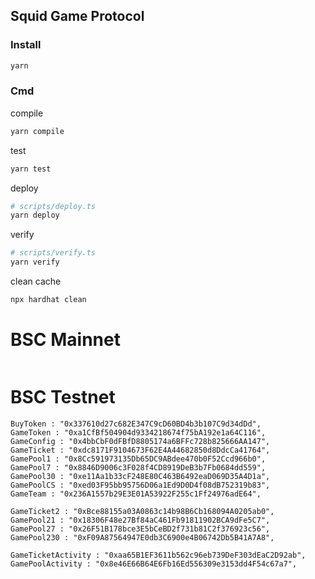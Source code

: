 ## Squid Game Protocol
### Install
```sh
yarn
```
### Cmd
compile
```sh
yarn compile
```
test
```sh
yarn test
```
deploy

```sh
# scripts/deploy.ts
yarn deploy
```
verify
```sh
# scripts/verify.ts
yarn verify
```
clean cache
```sh
npx hardhat clean
```

# BSC Mainnet
```

```

# BSC Testnet
```
BuyToken : "0x337610d27c682E347C9cD60BD4b3b107C9d34dDd",
GameToken : "0xa1CfBf504904d9334218674f75bA192e1a64C116",
GameConfig : "0x4bbCbF0dFBfD8805174a6BFFc728b825666AA147",
GameTicket : "0xdc8171F9104673F62E4A44682850d8DdcCa41764",
GamePool1 : "0x8Cc591973135Db65DC9ABdee470b0F52Ccd966b0",
GamePool7 : "0x8846D9006c3F028f4CD8919DeB3b7Fb0684dd559",
GamePool30 : "0xe11Aa1b33cF248E80C463B6492eaD069D35A4D1a",
GamePoolCS : "0xed03F95bb95756D06a1Ed9D0D4f08dB752319b83",
GameTeam : "0x236A1557b29E3E01A53922F255c1Ff24976adE64",

GameTicket2 : "0xBce88155a03A0863c14b98B6Cb168094A0205ab0",
GamePool21 : "0x18306F48e27Bf84aC461Fb91811902BCA9dFe5C7",
GamePool27 : "0x26F51B178bce3E5bCeBD2f731b81C2f376923c56",
GamePool230 : "0xF09A87564947E0db3C6900e4B06742Db5B41A7A8",

GameTicketActivity : "0xaa65B1EF3611b562c96eb739DeF303dEaC2D92ab",
GamePoolActivity : "0x8e46E66B64E6Fb16Ed556309e3153dd4F54c67a7",

```
